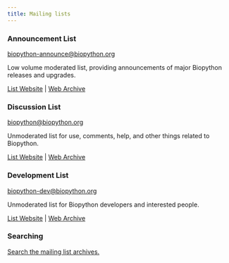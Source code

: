 ```yaml
---
title: Mailing lists
---
```


### Announcement List

<biopython-announce@biopython.org>

Low volume moderated list, providing announcements of major Biopython
releases and upgrades.

[List
Website](http://www.biopython.org/mailman/listinfo/biopython-announce/)
| [Web Archive](http://www.biopython.org/pipermail/biopython-announce/)

### Discussion List

<biopython@biopython.org>

Unmoderated list for use, comments, help, and other things related to
Biopython.

[List Website](http://www.biopython.org/mailman/listinfo/biopython/) |
[Web Archive](http://www.biopython.org/pipermail/biopython/)

### Development List

<biopython-dev@biopython.org>

Unmoderated list for Biopython developers and interested people.

[List Website](http://www.biopython.org/mailman/listinfo/biopython-dev/)
| [Web Archive](http://www.biopython.org/pipermail/biopython-dev/)

### Searching

[Search the mailing list
archives.](http://search.open-bio.org/cgi-bin/mail-search.cgi)

